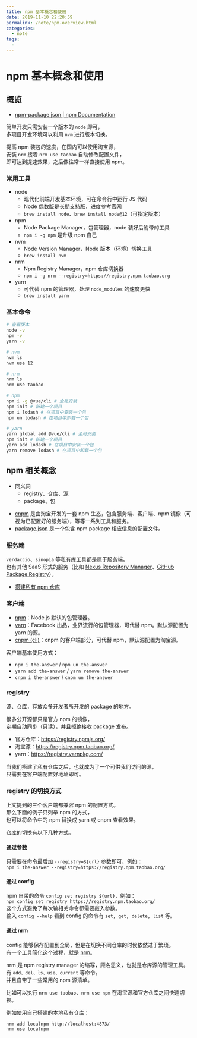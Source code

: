 ```yaml
---
title: npm 基本概念和使用
date: 2019-11-10 22:20:59
permalink: /note/npm-overview.html
categories:
  - note
tags:
  - 
---
```

# npm 基本概念和使用

## 概览

- [npm-package.json | npm Documentation](https://docs.npmjs.com/files/package.json)

简单开发只需安装一个版本的 `node` 即可，  
多项目开发环境可以利用 `nvm` 进行版本切换。

提高 npm 装包的速度，在国内可以使用淘宝源，  
安装 `nrm` 接着 `nrm use taobao` 自动修改配置文件，  
即可达到提速效果，之后像往常一样直接使用 npm。

### 常用工具

- node
  - 现代化前端开发基本环境，可在命令行中运行 JS 代码
  - Node 偶数版是长期支持版，进度参考官网
  - `brew install node`、`brew install node@12`（可指定版本）
- npm
  - Node Package Manager，包管理器，node 装好后附带的工具
  - `npm i -g npm` 是升级 npm 自己
- nvm
  - Node Version Manager，Node 版本（环境）切换工具
  - `brew install nvm`
- nrm
  - Npm Registry Manager，npm 仓库切换器
  - `npm i -g nrm --registry=https://registry.npm.taobao.org`
- yarn
  - 可代替 npm 的管理器，处理 `node_modules` 的速度更快
  - `brew install yarn`

### 基本命令

```bash
# 查看版本
node -v
npm -v
yarn -v

# nvm
nvm ls
nvm use 12

# nrm
nrm ls
nrm use taobao

# npm
npm i -g @vue/cli # 全局安装
npm init # 新建一个项目
npm i lodash # 在项目中安装一个包
npm un lodash # 在项目中卸载一个包

# yarn
yarn global add @vue/cli # 全局安装
npm init # 新建一个项目
yarn add lodash # 在项目中安装一个包
yarn remove lodash # 在项目中卸载一个包
```

## npm 相关概念

- 同义词
  - registry、仓库、源
  - package、包

* [cnpm](https://github.com/cnpm) 是由淘宝开发的一套 npm 生态，包含服务端、客户端、npm 镜像（可视为已配置好的服务端），等等一系列工具和服务。
* [package.json](https://github.com/stereobooster/package.json) 是一个包含 npm package 相应信息的配置文件。

### 服务端

`verdaccio`、`sinopia` 等私有库工具都是属于服务端。  
也有其他 SaaS 形式的服务（比如 [Nexus Repository Manager](https://www.sonatype.com/nexus-repository-sonatype)、[GitHub Package Registry](https://help.github.com/en/articles/configuring-npm-for-use-with-github-package-registry)）。

- [搭建私有 npm 仓库](../../note/node/npm-verdaccio.md)

### 客户端

- [npm](https://docs.npmjs.com/about-npm/)：Node.js 默认的包管理器。
- [yarn](https://yarnpkg.com/)：Facebook 出品，业界流行的包管理器，可代替 npm。默认源配置为 yarn 的源。
- [cnpm (cli)](https://github.com/cnpm/cnpm)：cnpm 的客户端部分，可代替 npm，默认源配置为淘宝源。

客户端基本使用方式：

- `npm i the-answer` / `npm un the-answer`
- `yarn add the-answer` / `yarn remove the-answer`
- `cnpm i the-answer` / `cnpm un the-answer`

### registry

源、仓库，存放众多开发者所开发的 package 的地方。

很多公开源都只是官方 npm 的镜像，  
定期自动同步（只读），并且拒绝接收 package 发布。

- 官方仓库：https://registry.npmjs.org/
- 淘宝源：https://registry.npm.taobao.org/
- yarn：https://registry.yarnpkg.com/

当我们搭建了私有仓库之后，也就成为了一个可供我们访问的源，  
只需要在客户端配置好地址即可。

### registry 的切换方式

上文提到的三个客户端都兼容 npm 的配置方式。  
那么下面的例子只列举 npm 的方式，  
也可以将命令中的 npm 替换成 yarn 或 cnpm 查看效果。

仓库的切换有以下几种方式。

#### 通过参数

只需要在命令最后加 `--registry=${url}` 参数即可，例如：  
`npm i the-answer --registry=https://registry.npm.taobao.org/`

#### 通过 config

npm 自带的命令 `config set registry ${url}`，例如：  
`npm config set registry https://registry.npm.taobao.org/`  
这个方式避免了每次输相关命令都需要敲入参数。  
输入 `config --help` 看到 config 的命令有 `set, get, delete, list` 等。

#### 通过 nrm

config 能够保存配置到全局，但是在切换不同仓库的时候依然过于繁琐。  
有一个工具简化这个过程，就是 [nrm](https://github.com/Pana/nrm)。

nrm 是 npm registry manager 的缩写，顾名思义，也就是仓库源的管理工具。  
有 `add、del、ls、use、current` 等命令。  
并且自带了一些常用的 npm 源清单。

比如可以执行 `nrm use taobao`、`nrm use npm` 在淘宝源和官方仓库之间快速切换。

例如使用自己搭建的本地私有仓库：

```
nrm add localnpm http://localhost:4873/
nrm use localnpm
```
